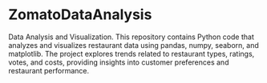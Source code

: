 # ZomatoDataAnalysis
Data Analysis and Visualization.
This repository contains Python code that analyzes and visualizes restaurant data using pandas, numpy, seaborn, and matplotlib. The project explores trends related to restaurant types, ratings, votes, and costs, providing insights into customer preferences and restaurant performance.
